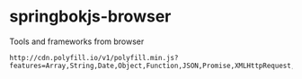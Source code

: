 springbokjs-browser
============================

Tools and frameworks from browser

```
http://cdn.polyfill.io/v1/polyfill.min.js?features=Array,String,Date,Object,Function,JSON,Promise,XMLHttpRequest,document,Element,Navigator,Event,CustomEvent,getComputedStyle
```
